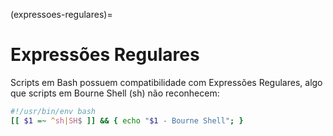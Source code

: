 (expressoes-regulares)=
        
# Expressões Regulares

Scripts em Bash possuem compatibilidade com Expressões Regulares, algo que scripts em Bourne Shell (sh) não
reconhecem:

```bash
#!/usr/bin/env bash
[[ $1 =~ ^sh|SH$ ]] && { echo "$1 - Bourne Shell"; }
```